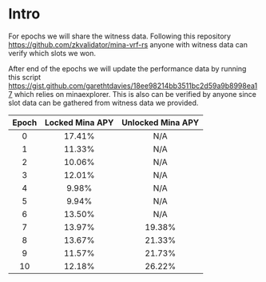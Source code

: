 Intro
=====

For epochs we will share the witness data. Following this repository https://github.com/zkvalidator/mina-vrf-rs anyone with witness data can verify which slots we won. 

After end of the epochs we will update the performance data by running this script https://gist.github.com/garethtdavies/18ee98214bb3511bc2d59a9b8998ea17 which relies on minaexplorer. This is also can be verified by anyone since slot data can be gathered from witness data we provided.

| Epoch | Locked Mina APY |Unlocked Mina APY|
|:-----:|:---------------:|:---------------:|
|0      |17.41%           |N/A              |
|1      |11.33%           |N/A              |
|2      |10.06%           |N/A              |
|3      |12.01%           |N/A              |
|4      |9.98%            |N/A              |
|5      |9.94%            |N/A              |
|6      |13.50%           |N/A              |
|7      |13.97%           |19.38%           |
|8      |13.67%           |21.33%           |
|9      |11.57%           |21.73%           |
|10     |12.18%           |26.22%           |